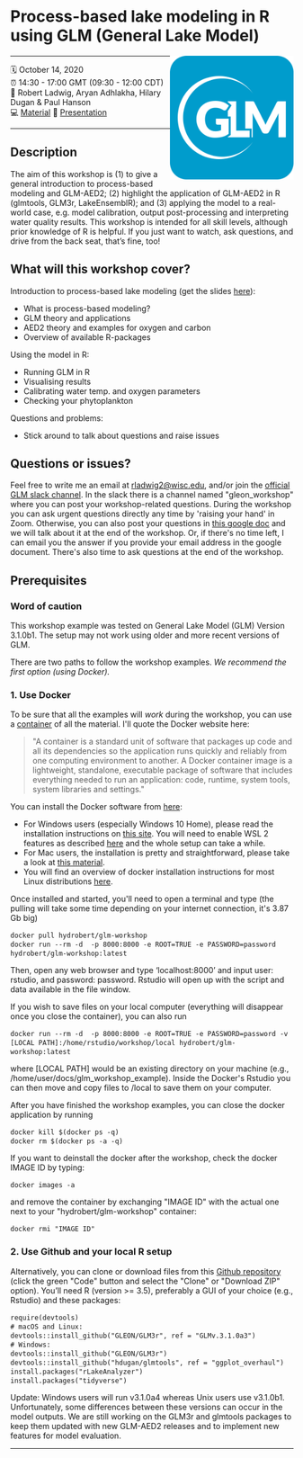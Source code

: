 # Process-based lake modeling in R using GLM (General Lake Model)
<a href="url"><img src="GLM_hex.png" align="right" height="220" width="220" ></a>

-----

:spiral_calendar: October 14, 2020  
:alarm_clock:     14:30 - 17:00 GMT (09:30 - 12:00 CDT)  
:busts_in_silhouette: Robert Ladwig, Aryan Adhlakha, Hilary Dugan & Paul Hanson    
:computer: [Material](https://github.com/robertladwig/GLM_workshop) 
:open_book: [Presentation](https://github.com/gsagleon/G21.5_GSA_workshop/blob/master/GLM/GLM_workshop.pdf)

-----

## Description

The aim of this workshop is (1) to give a general introduction to process-based modeling and GLM-AED2; (2) highlight the application of GLM-AED2 in R (glmtools, GLM3r, LakeEnsemblR); and (3) applying the model to a real-world case, e.g. model calibration, output post-processing and interpreting water quality results. This workshop is intended for all skill levels, although prior knowledge of R is helpful. If you just want to watch, ask questions, and drive from the back seat, that’s fine, too!

## What will this workshop cover?

Introduction to process-based lake modeling (get the slides [here](https://github.com/gsagleon/G21.5_GSA_workshop/blob/master/GLM/GLM_workshop.pdf)):
  - What is process-based modeling?
  - GLM theory and applications
  - AED2 theory and examples for oxygen and carbon
  - Overview of available R-packages
  
Using the model in R:
  - Running GLM in R
  - Visualising results
  - Calibrating water temp. and oxygen parameters
  - Checking your phytoplankton

Questions and problems:
  - Stick around to talk about questions and raise issues 
  
## Questions or issues?
Feel free to write me an email at rladwig2@wisc.edu, and/or join the [official GLM slack channel](https://join.slack.com/t/general-lake-model/shared_invite/zt-a7pyrxhj-oe4dYm6oLQfk1r_ZGLFTwQ). In the slack there is a channel named "gleon_workshop" where you can post your workshop-related questions.
During the workshop you can ask urgent questions directly any time by 'raising your hand' in Zoom. 
Otherwise, you can also post your questions in [this google doc](https://docs.google.com/document/d/1uKsswTH4W1qZe8smbGfnsfKMdcur_cPIHcCMpI3GsPM/edit?usp=sharing) and we will talk about it at the end of the workshop. Or, if there's no time left, I can email you the answer if you provide your email address in the google document. There's also time to ask questions at the end of the workshop.

## Prerequisites
  
  ### Word of caution
This workshop example was tested on General Lake Model (GLM) Version 3.1.0b1. The setup may not work using older and more recent versions of GLM.

There are two paths to follow the workshop examples. *We recommend the first option (using Docker).*
  
  ### 1. Use Docker
  To be sure that all the examples will *work* during the workshop, you can use a [container](https://hub.docker.com/r/hydrobert/glm-workshop) of all the material. I'll quote the Docker website here: 
  > "A container is a standard unit of software that packages up code and all its dependencies so the application runs quickly and reliably from one computing environment to another. A Docker container image is a lightweight, standalone, executable package of software that includes everything needed to run an application: code, runtime, system tools, system libraries and settings." 
  
   You can install the Docker software from [here](https://docs.docker.com/get-docker/):
   
   - For Windows users (especially Windows 10 Home), please read the installation instructions on [this site](https://docs.docker.com/docker-for-windows/install-windows-home/). You will need to enable WSL 2 features as described [here](https://docs.microsoft.com/en-us/windows/wsl/install-win10) and the whole setup can take a while.
   - For Mac users, the installation is pretty and straightforward, please take a look at [this material](https://docs.docker.com/docker-for-mac/install/).
   - You will find an overview of docker installation instructions for most Linux distributions [here](https://docs.docker.com/engine/install/).
   
   Once installed and started, you'll need to open a terminal and type (the pulling will take some time depending on your internet connection, it's 3.87 Gb big)
  ```
  docker pull hydrobert/glm-workshop
  docker run --rm -d  -p 8000:8000 -e ROOT=TRUE -e PASSWORD=password hydrobert/glm-workshop:latest
  ```
  Then, open any web browser and type ‘localhost:8000’ and input user: rstudio, and password: password. Rstudio will open up with the script and data available in the file window.
  
  If you wish to save files on your local computer (everything will disappear once you close the container), you can also run
  ```
  docker run --rm -d  -p 8000:8000 -e ROOT=TRUE -e PASSWORD=password -v [LOCAL PATH]:/home/rstudio/workshop/local hydrobert/glm-workshop:latest
  ```
  where [LOCAL PATH] would be an existing directory on your machine (e.g., /home/user/docs/glm_workshop_example). Inside the Docker's Rstudio you can then move and copy files to /local to save them on your computer.

  After you have finished the workshop examples, you can close the docker application by running
  ```
  docker kill $(docker ps -q)
  docker rm $(docker ps -a -q)
  ```
  If you want to deinstall the docker after the workshop, check the docker IMAGE ID by typing:
  ```
  docker images -a
  ```
  and remove the container by exchanging "IMAGE ID" with the actual one next to your "hydrobert/glm-workshop" container:
  ```
  docker rmi "IMAGE ID"
  ```
  ### 2. Use Github and your local R setup
  Alternatively, you can clone or download files from this [Github repository](https://github.com/robertladwig/GLM_workshop) (click the green "Code" button and select the "Clone" or "Download ZIP" option). 
  You’ll need R (version >= 3.5), preferably a GUI of your choice (e.g., Rstudio) and these packages: 
  ``` 
  require(devtools)
  # macOS and Linux:
  devtools::install_github("GLEON/GLM3r", ref = "GLMv.3.1.0a3")
  # Windows:
  devtools::install_github("GLEON/GLM3r")
  devtools::install_github("hdugan/glmtools", ref = "ggplot_overhaul")
  install.packages("rLakeAnalyzer")
  install.packages("tidyverse")
  ```
Update: Windows users will run v3.1.0a4 whereas Unix users use v3.1.0b1. Unfortunately, some differences between these versions can occur in the model outputs. We are still working on the GLM3r and glmtools packages to keep them updated with new GLM-AED2 releases and to implement new features for model evaluation.
   
-----
